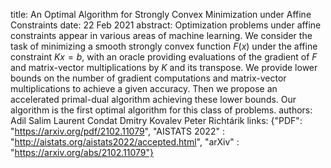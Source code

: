 title: An Optimal Algorithm for Strongly Convex Minimization under Affine Constraints
date: 22 Feb 2021
abstract: Optimization problems under affine constraints appear in various areas of machine learning. We consider the task of minimizing a smooth strongly convex function $F(x)$ under the affine constraint $Kx = b$, with an oracle providing evaluations of the gradient of $F$ and matrix-vector multiplications by $K$ and its transpose. We provide lower bounds on the number of gradient computations and matrix-vector multiplications to achieve a given accuracy. Then we propose an accelerated primal-dual algorithm achieving these lower bounds. Our algorithm is the first optimal algorithm for this class of problems.
authors:    Adil Salim
            Laurent Condat
            Dmitry Kovalev
            Peter Richtárik
links: {"PDF": "https://arxiv.org/pdf/2102.11079", "AISTATS 2022" : "http://aistats.org/aistats2022/accepted.html", "arXiv" : "https://arxiv.org/abs/2102.11079"}